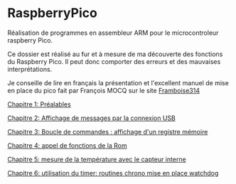 # RaspberryPico
Réalisation de programmes en assembleur ARM pour le microcontroleur raspberry Pico. <br>

Ce dossier est réalisé au fur et à mesure de ma découverte des fonctions du Raspberry Pico. Il peut donc comporter des erreurs et des mauvaises interprétations.

Je conseille de lire en français la présentation et l'excellent manuel de mise en place du pico fait par François MOCQ sur le site [Framboise314](https://www.framboise314.fr/raspberry-pi-pico-la-carte-microcontroleur-de-la-fondation/)


[Chapitre 1: Préalables](https://github.com/vincentARM/RaspberryPico/tree/main/Chapitre001)

[Chapitre 2: Affichage de messages par la connexion USB](https://github.com/vincentARM/RaspberryPico/tree/main/Chapitre002)

[Chapitre 3: Boucle de commandes : affichage d'un registre mémoire](https://github.com/vincentARM/RaspberryPico/tree/main/Chapitre003)

[Chapitre 4: appel de fonctions de la Rom](https://github.com/vincentARM/RaspberryPico/tree/main/Chapitre004)

[Chapitre 5: mesure de la température avec le capteur interne](https://github.com/vincentARM/RaspberryPico/tree/main/Chapitre005)

[Chapitre 6: utilisation du timer: routines chrono mise en place watchdog](https://github.com/vincentARM/RaspberryPico/tree/main/Chapitre006)
